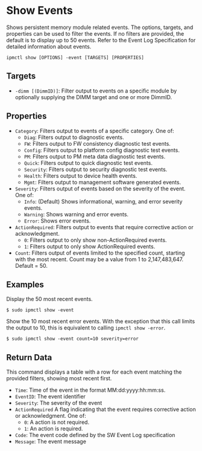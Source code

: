 # Show Events

Shows persistent memory module related events. The options, targets, and properties can be used to filter the events. If no filters are provided, the default is to display up to 50 events. Refer to the Event Log Specification for detailed information about events.

```
ipmctl show [OPTIONS] -event [TARGETS] [PROPERTIES]
```

## **Targets**

* `-dimm [(DimmID)]`: Filter output to events on a specific module by optionally supplying the DIMM target and one or more DimmID.

## **Properties**

* `Category`: Filters output to events of a specific category. One of:
  * `Diag`: Filters output to diagnostic events.
  * `FW`: Filters output to FW consistency diagnostic test events.
  * `Config`: Filters output to platform config diagnostic test events.
  * `PM`: Filters output to PM meta data diagnostic test events.
  * `Quick`: Filters output to quick diagnostic test events.
  * `Security`: Filters output to security diagnostic test events.
  * `Health`: Filters output to device health events.
  * `Mgmt`: Filters output to management software generated events.
* `Severity`: Filters output of events based on the severity of the event. One of:
  * `Info`: (Default) Shows informational, warning, and error severity events.
  * `Warning`: Shows warning and error events.
  * `Error`: Shows error events.
* `ActionRequired`: Filters output to events that require corrective action or acknowledgment.
  * `0`: Filters output to only show non-ActionRequired events.
  * `1`: Filters output to only show ActionRequired events.
* `Count`: Filters output of events limited to the specified count, starting with the most recent. Count may be a value from 1 to 2,147,483,647. Default = 50.

## **Examples**

Display the 50 most recent events.

```
$ sudo ipmctl show -event
```

Show the 10 most recent error events. With the exception that this call limits the output to 10, this is equivalent to calling `ipmctl show -error`.

```
$ sudo ipmctl show -event count=10 severity=error
```

## **Return Data**

This command displays a table with a row for each event matching the provided filters, showing most recent first.

* `Time`: Time of the event in the format MM:dd:yyyy:hh:mm:ss.
* `EventID`: The event identifier
* `Severity`: The severity of the event
* `ActionRequired` A flag indicating that the event requires corrective action or acknowledgment. One of:
  * `0`: A action is not required.
  * `1`: An action is required.
* `Code`: The event code defined by the SW Event Log specification
* `Message`: The event message
